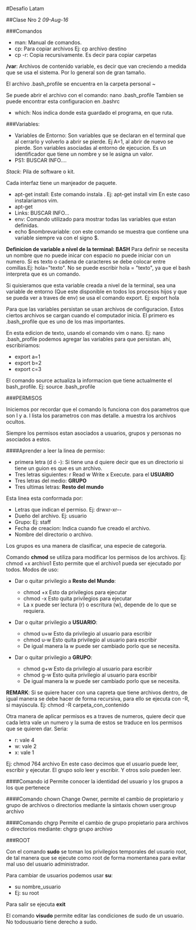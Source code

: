 #Desafío Latam

##Clase Nro 2
*09-Aug-16*

###Comandos

- man: Manual de comandos.
- cp: Para copiar archivos Ej: cp archivo destino
- cp -r: Copia recursivamente. Es decir para copiar carpetas

**/var**: Archivos de contenido variable, es decir que van creciendo a medida que se usa el sistema. Por lo general son de gran tamaño.


El archivo .bash_profile se encuentra en la carpeta personal ~

Se puede abrir el archivo con el comando: nano .bash_profile
Tambien se puede encontrar esta configuracion en .bashrc

- which: Nos indica donde esta guardado el programa, en que ruta.

###Variables:

- Variables de Entorno: Son variables que se declaran en el terminal que al cerrarlo  y volverlo a abrir se pierde. Ej A=1, al abrir de nuevo se pierde. Son variables asociadas al entorno de ejecucion. Es un identificador que tiene un nombre y se le asigna un valor.
- PS1: BUSCAR INFO....

_Stack_: Pila de software o kit.

Cada interfaz tiene un manjeador de paquete. 

- apt-get install: Este comando instala . Ej: apt-get install vim En este caso instalariamos vim.
- apt-get 
- Links: BUSCAR INFO...
- env: Comando utilizado para mostrar todas las variables que estan definidas.
- echo $nombrevariable: con este comando se muestra que contiene una variable siempre va con el signo $.


**Definicion de variable a nivel de la terminal: BASH**
Para definir se necesita un nombre que no puede inicar con espacio no puede iniciar con un numero. Si es texto o cadena de caracteres se debe colocar entre comillas.Ej: hola="texto". No se puede escribir hola = "texto", ya que el bash interpreta que es un comando.

Si quisieramos que esta variable creada a nivel de la terminal, sea una variable de entorno (Que este disponible en todos los procesos hijos y que se pueda ver a traves de env) se usa el comando export. Ej: export hola

Para que las variables persistan se usan archivos de configuracion. Estos ciertos archivos se cargan cuando el computador inicia. El primero es .bash_profile que es uno de los mas importantes.

En esta edicion de texto, usando el comando vim o nano. Ej: nano .bash_profile podemos agregar las variables para que persistan. ahi, escribiriamos:
- export a=1
- export b=2
- export c=3


El comando source actualiza la informacion que tiene actualmente el bash_profile. Ej: source .bash_profile

###PERMISOS

Iniciemos por recordar que el comando ls funciona con dos parametros que son l y a. l lista los parametros con mas detalle. a muestra los archivos ocultos.

Siempre los permisos estan asociados a usuarios, grupos y personas no asociados a estos.

####Aprender a leer la linea de permiso:
- primera letra (d ó -): Si tiene una d quiere decir que es un directorio si tiene un guion es que es un archivo.
- Tres letras siguientes: r Read w Write x Execute. para el **USUARIO**
- Tres letras del medio: **GRUPO**
- Tres ultimas letras: **Resto del mundo**

Esta linea esta conformada por:
- Letras que indican el permiso. Ej: drwxr-xr--
- Dueño del archivo. Ej: usuario
- Grupo: Ej: staff 
- Fecha de creacion: Indica cuando fue creado el archivo.
- Nombre del directorio o archivo.


Los grupos es una manera de clasificar, una especie de categoria. 

Comando **chmod** se utiliza para modificar los permisos de los archivos. Ej: chmod +x archivo1 Esto permite que el archivo1 pueda ser ejecutado por todos. Modos de uso:

- Dar o quitar privilegio a **Resto del Mundo**:
    - chmod +x Esto da privilegios para ejecutar
    - chmod -x Esto quita privilegios para ejecutar
    - La x puede ser lectura (r) o escritura (w), depende de lo que se requiera.

- Dar o quitar privilegio a **USUARIO**:
    - chmod u+w Esto da privilegio al usuario para escribir
    - chmod u-w Esto quita privilegio al usuario para escribir
    - De igual manera la w puede ser cambiado porlo que se necesita.

- Dar o quitar privilegio a **GRUPO**:
    - chmod g+w Esto da privilegio al usuario para escribir
    - chmod g-w Esto quita privilegio al usuario para escribir
    - De igual manera la w puede ser cambiado porlo que se necesita.

**REMARK**: Si se quiere hacer con una capreta que tiene archivos dentro, de igual manera se debe hacer de forma recursiva, para ello se ejecuta con -R, si mayúscula. Ej: chmod -R carpeta_con_contenido

Otra manera de aplicar permisos es a traves de numeros, quiere decir que cada letra vale un numero y la suma de estos se traduce en los permisos que se quieren dar. Seria:
- r: vale 4
- w: vale 2
- x: vale 1

Ej: chmod 764 archivo En este caso decimos que el usuario puede leer, escribir y ejecutar. El grupo solo leer y escribir. Y otros solo pueden leer.


####Comando id
Permite conocer la identidad del usuario y los grupos a los que pertenece

####Comando chown
Change Owner, permite el cambio de propietario y grupo de archivos o directorios mediante la sintaxis chown user:group archivo

####Comando chgrp
Permite el cambio de grupo propietario para archivos o directorios mediante: chgrp grupo archivo

###ROOT

Con el comando **sudo** se toman los privilegios temporales del usuario root, de tal manera que se ejecute como root de forma momentanea para evitar mal uso del usuario administrador.

Para cambiar de usuarios podemos usar **su**:
- su nombre_usuario
- Ej: su root

Para salir se ejecuta **exit**

El comando **visudo** permite editar las condiciones de sudo de un usuario. No todousuario tiene derecho a sudo.










